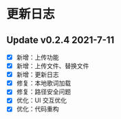 # 更新日志

## Update v0.2.4 2021-7-11

- [x] 新增：上传功能
- [x] 新增：上传文件、替换文件
- [x] 新增：更新日志
- [x] 修复：本地歌词加载
- [x] 修复：路径安全问题
- [x] 优化：UI 交互优化
- [x] 优化：代码重构
